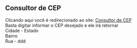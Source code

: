Consultor de CEP
----------------
Clicando aqui você é redirecionado ao site: <a href="https://silvaferraz.github.io/consulting_ceps/">Consultor de CEP</a> <br/>
Basta digitar informar o CEP desejado e ele irá retornar <br/>
Cidade - Estado <br/>
Bairro <br/>
Rua - ddd
